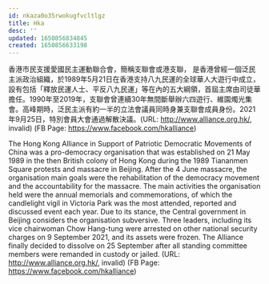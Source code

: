 ```yaml
---
id: nkaza0o35rwokugfvcltlgz
title: Hka
desc: ''
updated: 1650856834845
created: 1650856633198
---
```


香港市民支援愛國民主運動聯合會，簡稱支聯會或港支聯， 是香港曾經一個泛民主派政治組織，於1989年5月21日在香港支持八九民運的全球華人大遊行中成立，設有包括「釋放民運人士、平反八九民運」等在內的五大綱領，首屆主席由司徒華擔任。1990年至2019年，支聯會曾連續30年無間斷舉辦六四遊行、維園燭光集會。高峰期時，泛民主派有約一半的立法會議員同時身兼支聯會成員身份。2021年9月25日，特別會員大會通過解散決議。(URL: http://www.alliance.org.hk/, invalid) (FB Page: https://www.facebook.com/hkalliance)

The Hong Kong Alliance in Support of Patriotic Democratic Movements of China was a pro-democracy organisation that was established on 21 May 1989 in the then British colony of Hong Kong during the 1989 Tiananmen Square protests and massacre in Beijing. After the 4 June massacre, the organisation main goals were the rehabilitation of the democracy movement and the accountability for the massacre. The main activities the organisation held were the annual memorials and commemorations, of which the candlelight vigil in Victoria Park was the most attended, reported and discussed event each year. Due to its stance, the Central government in Beijing considers the organisation subversive. Three leaders, including its vice chairwoman Chow Hang-tung were arrested on other national security charges on 9 September 2021, and its assets were frozen. The Alliance finally decided to dissolve on 25 September after all standing committee members were remanded in custody or jailed. (URL: http://www.alliance.org.hk/, invalid) (FB Page: https://www.facebook.com/hkalliance)
